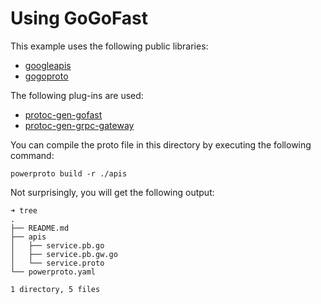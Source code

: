 # Using GoGoFast

This example uses the following public libraries:
* [googleapis](https://github.com/googleapis/googleapis)
* [gogoproto](https://github.com/gogo/protobuf/tree/master/gogoproto)

The following plug-ins are used:
* [protoc-gen-gofast](github.com/gogo/protobuf/protoc-gen-gofast)
* [protoc-gen-grpc-gateway](github.com/grpc-ecosystem/grpc-gateway)

You can compile the proto file in this directory by executing the following command:
```
powerproto build -r ./apis
```

Not surprisingly, you will get the following output:
```
➜ tree
.
├── README.md
├── apis
│   ├── service.pb.go
│   ├── service.pb.gw.go
│   └── service.proto
└── powerproto.yaml

1 directory, 5 files
```